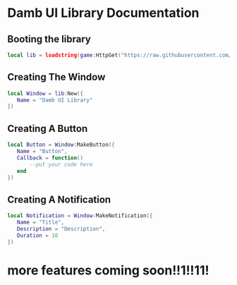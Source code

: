 # Damb UI Library Documentation

## Booting the library
```lua
local lib = loadstring(game:HttpGet("https://raw.githubusercontent.com/danielgamer9799/my-stupid-ui-libraries/main/Sources/Damb-SRC"))()
```
## Creating The Window
```lua
local Window = lib:New({
   Name = "Damb UI Library"
})
```
## Creating A Button
```lua
local Button = Window:MakeButton({
   Name = "Button",
   Callback = function()
       --put your code here
   end
})
```
## Creating A Notification
```lua
local Notification = Window:MakeNotification({
   Name = "Title",
   Description = "Description",
   Duration = 10
})
```
# more features coming soon!!1!!11!
